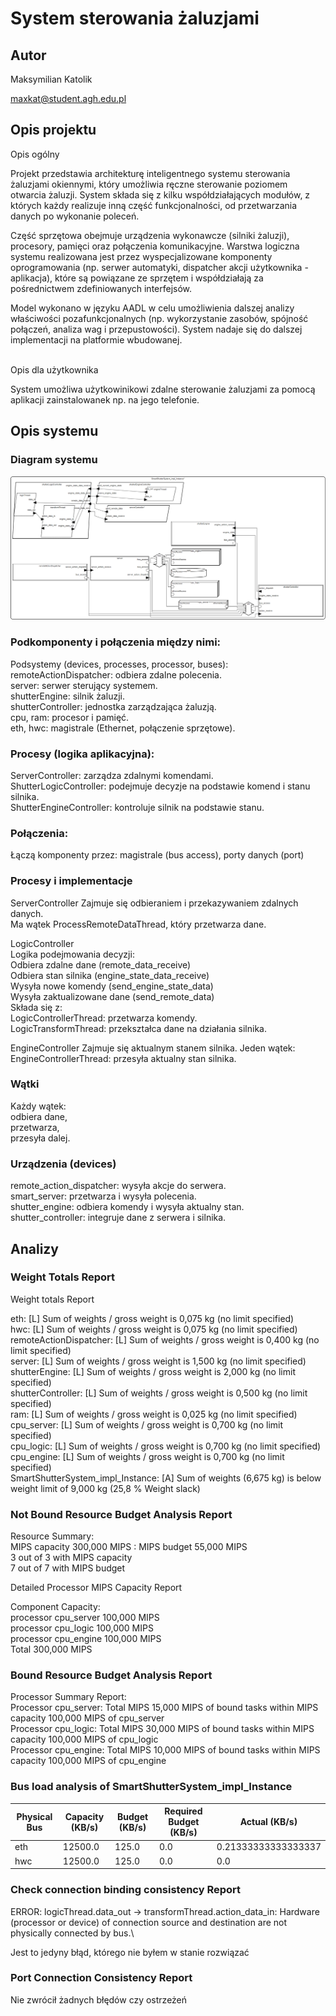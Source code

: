 # System sterowania żaluzjami

## Autor
Maksymilian Katolik

maxkat@student.agh.edu.pl

## Opis projektu
Opis ogólny

Projekt przedstawia architekturę inteligentnego systemu sterowania żaluzjami okiennymi, który umożliwia ręczne sterowanie poziomem otwarcia żaluzji. System składa się z kilku współdziałających modułów, z których każdy realizuje inną część funkcjonalności, od przetwarzania danych po wykonanie poleceń.

Część sprzętowa obejmuje urządzenia wykonawcze (silniki żaluzji), procesory, pamięci oraz połączenia komunikacyjne. Warstwa logiczna systemu realizowana jest przez wyspecjalizowane komponenty oprogramowania (np. serwer automatyki, dispatcher akcji użytkownika - aplikacja), które są powiązane ze sprzętem i współdziałają za pośrednictwem zdefiniowanych interfejsów.

Model wykonano w języku AADL w celu umożliwienia dalszej analizy właściwości pozafunkcjonalnych (np. wykorzystanie zasobów, spójność połączeń, analiza wag i przepustowości). System nadaje się do dalszej implementacji na platformie wbudowanej.

\
Opis dla użytkownika

System umożliwa użytkowinikowi zdalne sterowanie żaluzjami za pomocą aplikacji zainstalowanek np. na jego telefonie.


## Opis systemu

### Diagram systemu
![AADL diagram of the vending machine system](./ShutterDiagram.png)


### Podkomponenty i połączenia między nimi:
Podsystemy (devices, processes, processor, buses):\
remoteActionDispatcher: odbiera zdalne polecenia.\
server: serwer sterujący systemem.\
shutterEngine: silnik żaluzji.\
shutterController: jednostka zarządzająca żaluzją.\
cpu, ram: procesor i pamięć.\
eth, hwc: magistrale (Ethernet, połączenie sprzętowe).

### Procesy (logika aplikacyjna):
ServerController: zarządza zdalnymi komendami.\
ShutterLogicController: podejmuje decyzje na podstawie komend i stanu silnika.\
ShutterEngineController: kontroluje silnik na podstawie stanu.

### Połączenia:
Łączą komponenty przez: magistrale (bus access), porty danych (port)

### Procesy i implementacje
ServerController
Zajmuje się odbieraniem i przekazywaniem zdalnych danych.\
Ma wątek ProcessRemoteDataThread, który przetwarza dane.

LogicController\
Logika podejmowania decyzji:\
Odbiera zdalne dane (remote_data_receive)\
Odbiera stan silnika (engine_state_data_receive)\
Wysyła nowe komendy (send_engine_state_data)\
Wysyła zaktualizowane dane (send_remote_data)\
Składa się z:\
LogicControllerThread: przetwarza komendy.\
LogicTransformThread: przekształca dane na działania silnika.

EngineController
Zajmuje się aktualnym stanem silnika. Jeden wątek:\
EngineControllerThread: przesyła aktualny stan silnika.


### Wątki
Każdy wątek:\
odbiera dane,\
przetwarza,\
przesyła dalej.

### Urządzenia (devices)
remote_action_dispatcher: wysyła akcje do serwera.\
smart_server: przetwarza i wysyła polecenia.\
shutter_engine: odbiera komendy i wysyła aktualny stan.\
shutter_controller: integruje dane z serwera i silnika.


## Analizy

### Weight Totals Report

Weight totals Report
	
eth: [L] Sum of weights / gross weight is 0,075 kg (no limit specified)\
hwc: [L] Sum of weights / gross weight is 0,075 kg (no limit specified)\
remoteActionDispatcher: [L] Sum of weights / gross weight is 0,400 kg (no limit specified)\
server: [L] Sum of weights / gross weight is 1,500 kg (no limit specified)\
shutterEngine: [L] Sum of weights / gross weight is 2,000 kg (no limit specified)\
shutterController: [L] Sum of weights / gross weight is 0,500 kg (no limit specified)\
ram: [L] Sum of weights / gross weight is 0,025 kg (no limit specified)\
cpu_server: [L] Sum of weights / gross weight is 0,700 kg (no limit specified)\
cpu_logic: [L] Sum of weights / gross weight is 0,700 kg (no limit specified)\
cpu_engine: [L] Sum of weights / gross weight is 0,700 kg (no limit specified)\
SmartShutterSystem_impl_Instance: [A] Sum of weights (6,675 kg) is below weight limit of 9,000 kg (25,8 % Weight slack)

### Not Bound Resource Budget Analysis Report
	

Resource Summary:\
MIPS capacity 300,000 MIPS : MIPS budget 55,000 MIPS\
3 out of 3 with MIPS capacity\
7 out of 7 with MIPS budget		



Detailed Processor MIPS Capacity Report	
		
Component	Capacity:\
processor cpu_server	 100,000 MIPS\
processor cpu_logic	 100,000 MIPS\
processor cpu_engine	 100,000 MIPS\
Total	 300,000 MIPS

		
### Bound Resource Budget Analysis Report


Processor Summary Report:\
  Processor cpu_server: Total MIPS 15,000 MIPS of bound tasks within MIPS capacity 100,000 MIPS of cpu_server\
  Processor cpu_logic: Total MIPS 30,000 MIPS of bound tasks within MIPS capacity 100,000 MIPS of cpu_logic\
  Processor cpu_engine: Total MIPS 10,000 MIPS of bound tasks within MIPS capacity 100,000 MIPS of cpu_engine



### Bus load analysis of SmartShutterSystem_impl_Instance


| Physical Bus | Capacity (KB/s) | Budget (KB/s) | Required Budget (KB/s) | Actual (KB/s) |
|--------------|------------------|---------------|--------------------------|----------------|
| eth          | 12500.0          | 125.0         | 0.0                      | 0.21333333333333337 |
| hwc          | 12500.0          | 125.0         | 0.0                      | 0.0               |


### Check connection binding consistency Report

ERROR:  logicThread.data_out -> transformThread.action_data_in: Hardware (processor or device) of connection source and destination are not physically connected by bus.\

Jest to jedyny błąd, którego nie byłem w stanie rozwiązać

### Port Connection Consistency Report
Nie zwrócił żadnych błędów czy ostrzeżeń





